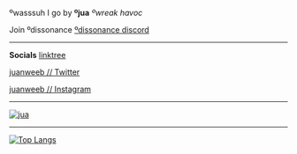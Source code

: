 ºwasssuh I go by **ºjua**
_ºwreak havoc_

Join ºdissonance
[ºdissonance discord](https://discord.gg/b7d92v8)

---

**Socials**
[linktree](https://linktr.ee/juanweeb)

[juanweeb // Twitter](https://twitter.com/juanweeb)

[juanweeb // Instagram](https://www.instagram.com/juanweeb/)


---


[![jua](https://github-readme-stats.vercel.app/api?username=aksxaay&show_icons=true&theme=midnight-purple)](https://github.com/aksxaay)


---


[![Top Langs](https://github-readme-stats.vercel.app/api/top-langs/?username=anuraghazra&layout=compact)](https://github.com/aksxaay)
